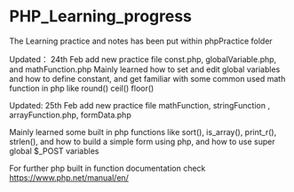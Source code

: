 # PHP_Learning_progress

The Learning practice and notes has been put within phpPractice folder

Updated： 24th Feb add new practice file const.php, globalVariable.php, and mathFunction.php
Mainly learned how to set and edit global variables and how to define constant, and get familiar with some common used math function in php like round() ceil() floor()


Updated:  25th Feb add new practice file mathFunction, stringFunction , arrayFunction.php, formData.php 

Mainly learned some built in php functions like sort(), is_array(), print_r(), strlen(), and how to build a simple form using php, and how to use super global $_POST variables

For further php built in function documentation check https://www.php.net/manual/en/
